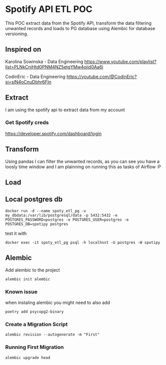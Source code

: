 # Spotify API ETL POC

This POC extract data from the Spotify API, transform the data filtering unwanted records and loads to PG database using Alembic for database versioning.

## Inspired on
Karolina Sowinska - Data Engineering
https://www.youtube.com/playlist?list=PLNkCniHtd0PNM4NZ5etgYMw4ojid0Aa6i

CodinEric -  Data Engineering
https://youtube.com/@CodinEric?si=slN4oCnuDbhr6FIn

## Extract
I am using the spotify api to extract data from my account
### Get Spotify creds
https://developer.spotify.com/dashboard/login


## Transform
Using pandas I can filter the unwanted records, as you can see you have a loosly time window and I am plainning on running this as tasks of Airflow :P

## Load

## Local postgres db
```
docker run -d --name spoty_etl_pg -v my_dbdata:/var/lib/postgresql/data -p 5432:5432 -e POSTGRES_PASSWORD=postgres -e POSTGRES_USER=postgres -e POSTGRES_DB=spotipy postgres
```
test it with
```
docker exec -it spoty_etl_pg psql -h localhost -U postgres -W spotipy
```

## Alembic
Add alembic to the project
```
alembic init alembic
```

### Known issue
when instaling alembic you might need to also add
```
poetry add psycopg2-binary
```

### Create a Migration Script
```
alembic revision --autogenerate -m "First"
```

### Running First Migration
```
alembic upgrade head
